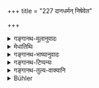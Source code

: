+++
title = "227 दानधर्मन् निषेवेत"

+++

<details><summary>गङ्गानथ-मूलानुवादः</summary>

He shall practise, to the best of his ability, charity and righteousness in connection with sacrifices and acts of piety with a cheerful heart, if he finds a suitable recipient.—(227)
</details>

<details><summary>मेधातिथिः</summary>

**दानधर्मश्** च तडागादिः । स्माहारद्वन्द्वः । अथ वा दानं च तद् धर्मश् चासाव् इति । धर्मग्रहणेन प्रीत्यादिना नियमभावम् आह । **भावेन तुष्टेन** प्रसन्नेन चित्तेन **पात्रम्** **आसाद्य** व्रतादिदानं च । एवं **पौर्तिकं** बहिर्वेदिकम् ॥ ४.२२७ ॥
</details>

<details><summary>गङ्गानथ-भाष्यानुवादः</summary>

‘*Charity* and *Righteousness*’—in the form of tanks, etc; the compound being construed as a Copulative one. Or, it may.be explained as ‘the duty of *charity*;’ the mention of duty indicating the necessity of maintaining a cheerful disposition.

‘*Bhāvena*’—with the heart; ‘*parituṣṭena*’—cheerful, happy—‘*If he finds a suitable recipient*’, he shall offer gifts in connection with the observances that he keeps, as also in connection with the acts that he does outside the sacrificial altar.—(227)
</details>

<details><summary>गङ्गानथ-टिप्पन्यः</summary>

This verse is quoted in *Parāśaramādhava* (Ācāra, p. 165);—and in
*Hemādri* (Dāna, p. 7).
</details>

<details><summary>गङ्गानथ-तुल्य-वाक्यानि</summary>

*Viṣṇu* (12.32).—‘Whatever is the most desired object in the world and
whatever is most dearly loved in the house,—that should be given to a person with proper qualifications, by one who is desirous of obtaining imperishable rewards.’

*Yājñavalkya* (1.201, 203).—‘Cows, land and food should be given by one
who desires his own welfare, to a proper recipient with due honours; but never to an unfit recipient.—Day by day one should make gifts to proper recipients; and more specially on special occasions; and whenever any one begs of him, he should give with due respect what is asked for, to the best of his ability.’

*Agnipurāṇa* (quoted in Parāśaramādhava, p. 165).—‘If a man’s wealth is
not used either in charity, or in enjoyment, or in acquiring fame, or in acquiring spiritual merit,—that wealth is absolutely useless. Therefore, after having acquired wealth, either through fate or by his own efforts, he should make gifts to the twice-born, but never advertise them.’

*Ādityapurāṇa* (Parāśaramādhava, p. 164).—‘In the three worlds nothing
is held superior to charity.’
</details>

<details><summary>Bühler</summary>

227	Let him always practise, according to his ability, with a cheerful heart, the duty of liberality, both by sacrifices and by charitable works, if he finds a worthy recipient (for his gifts.)
</details>
